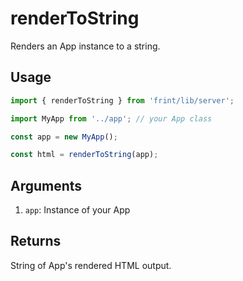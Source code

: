 # renderToString

Renders an App instance to a string.

## Usage

```js
import { renderToString } from 'frint/lib/server';

import MyApp from '../app'; // your App class

const app = new MyApp();

const html = renderToString(app);
```

## Arguments

1. `app`: Instance of your App

## Returns

String of App's rendered HTML output.
